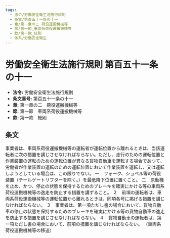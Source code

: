 ```yaml
---
tags:
  - 法令/労働安全衛生法施行規則
  - 条文/第百五十一条の十一
  - 章/第一章の二_荷役運搬機械等
  - 節/第一節_車両系荷役運搬機械等
  - 款/第一款_総則
  - 体系/労働安全衛生
---
```

# 労働安全衛生法施行規則 第百五十一条の十一

- **法令:** 労働安全衛生法施行規則
- **条文番号:** 第百五十一条の十一
- **章:** 第一章の二　荷役運搬機械等
- **節:** 第一節　車両系荷役運搬機械等
- **款:** 第一款　総則

## 条文
事業者は、車両系荷役運搬機械等の運転者が運転位置から離れるときは、当該運転者に次の措置を講じさせなければならない。ただし、走行のための運転位置と作業装置の運転のための運転位置が異なる貨物自動車を運転する場合であつて、労働者が作業装置の運転のための運転位置において作業装置を運転し、又は運転しようとしている場合は、この限りでない。
一　フォーク、ショベル等の荷役装置（テールゲートリフターを除く。）を最低降下位置に置くこと。
二　原動機を止め、かつ、停止の状態を保持するためのブレーキを確実にかける等の車両系荷役運搬機械等の逸走を防止する措置を講ずること。
２　前項の運転者は、車両系荷役運搬機械等の運転位置から離れるときは、同項各号に掲げる措置を講じなければならない。
３　事業者は、第一項ただし書の場合において、貨物自動車の停止の状態を保持するためのブレーキを確実にかける等の貨物自動車の逸走を防止する措置を講じさせなければならない。
４　貨物自動車の運転者は、第一項ただし書の場合において、前項の措置を講じなければならない。
（車両系荷役運搬機械等の移送）

